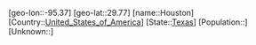﻿---
location: [29.77,-95.37]
type: City
tags:
- geo/City


SpocWebEntityId: 31036
isDeleted: false
confidential: public

---
[geo-lon::-95.37]
[geo-lat::29.77]
[name::Houston]
[Country::[United_States_of_America](geo/Continent/North-America/United_States_of_America.md)]
[State::[Texas](geo/Continent/North-America/United_States_of_America/Texas.md)]
[Population::]
[Unknown::]

